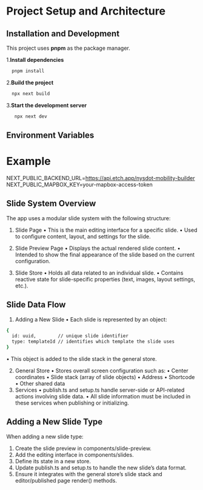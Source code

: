 # Project Setup and Architecture

## Installation and Development

This project uses **pnpm** as the package manager.

1.**Install dependencies**

 ```bash
   pnpm install
  ```
  
2.**Build the project**

 ```bash
   npx next build
  ```

3.**Start the development server**

```bash
   npx next dev
```

## Environment Variables

# Example

NEXT_PUBLIC_BACKEND_URL=<https://api.etch.app/nysdot-mobility-builder>
NEXT_PUBLIC_MAPBOX_KEY=your-mapbox-access-token

## Slide System Overview

The app uses a modular slide system with the following structure:

1. Slide Page
 • This is the main editing interface for a specific slide.
 • Used to configure content, layout, and settings for the slide.

2. Slide Preview Page
 • Displays the actual rendered slide content.
 • Intended to show the final appearance of the slide based on the current configuration.

3. Slide Store
 • Holds all data related to an individual slide.
 • Contains reactive state for slide-specific properties (text, images, layout settings, etc.).

## Slide Data Flow

 1. Adding a New Slide
 • Each slide is represented by an object:

```bash
{
  id: uuid,        // unique slide identifier
  type: templateId // identifies which template the slide uses
}
```

• This object is added to the slide stack in the general store.

 2. General Store
 • Stores overall screen configuration such as:
 • Center coordinates
 • Slide stack (array of slide objects)
 • Address
 • Shortcode
 • Other shared data
 3. Services
 • publish.ts and setup.ts handle server-side or API-related actions involving slide data.
 • All slide information must be included in these services when publishing or initializing.

## Adding a New Slide Type

When adding a new slide type:

 1. Create the slide preview in components/slide-preview.
 2. Add the editing interface in components/slides.
 3. Define its state in a new store.
 4. Update publish.ts and setup.ts to handle the new slide’s data format.
 5. Ensure it integrates with the general store’s slide stack and editor/published page render() methods.
